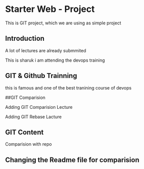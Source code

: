 # Starter Web - Project

This is GIT project, which we are using as simple project 


## Introduction

A lot of lectures are already submmited

This is sharuk i am attending the devops training



## GIT & Github Trainning

this is famous and one of the best tranining course of devops 


##GIT Comparision


Adding GIT Comparision Lecture

Adding GIT Rebase Lacture



## GIT Content



Comparision with repo

## Changing the Readme file for comparision